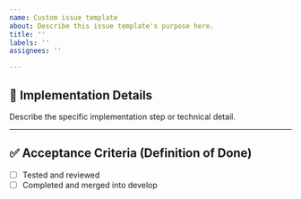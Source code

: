 ```yaml
---
name: Custom issue template
about: Describe this issue template's purpose here.
title: ''
labels: ''
assignees: ''

---
```


## 🔨 Implementation Details
Describe the specific implementation step or technical detail.  

---

## ✅ Acceptance Criteria (Definition of Done)
- [ ] Tested and reviewed
- [ ] Completed and merged into develop
